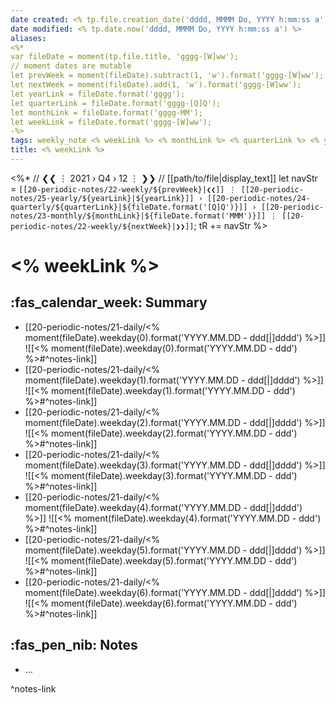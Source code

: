 ```yaml
---
date created: <% tp.file.creation_date('dddd, MMMM Do, YYYY h:mm:ss a') %>
date modified: <% tp.date.now('dddd, MMMM Do, YYYY h:mm:ss a') %>
aliases: 
<%*
var fileDate = moment(tp.file.title, 'gggg-[W]ww');
// moment dates are mutable 
let prevWeek = moment(fileDate).subtract(1, 'w').format('gggg-[W]ww');
let nextWeek = moment(fileDate).add(1, 'w').format('gggg-[W]ww');
let yearLink = fileDate.format('gggg');
let quarterLink = fileDate.format('gggg-[Q]Q');
let monthLink = fileDate.format('gggg-MM');
let weekLink = fileDate.format('gggg-[W]ww');
-%>
tags: weekly_note <% weekLink %> <% monthLink %> <% quarterLink %> <% yearLink %> 
title: <% weekLink %>
---
```


<%*
// ❮❮ ⋮ 2021 › Q4 › 12 ⋮ ❯❯ 
// [[path/to/file|display_text]] 
let navStr = `[[20-periodic-notes/22-weekly/${prevWeek}|❮❮]] ⋮ [[20-periodic-notes/25-yearly/${yearLink}|${yearLink}]] › [[20-periodic-notes/24-quarterly/${quarterLink}|${fileDate.format('[Q]Q')}]] › [[20-periodic-notes/23-monthly/${monthLink}|${fileDate.format('MMM')}]] ⋮ [[20-periodic-notes/22-weekly/${nextWeek}|❯❯]]`;
tR += navStr 
%>

# <% weekLink %>

## :fas_calendar_week: Summary

- [[20-periodic-notes/21-daily/<% moment(fileDate).weekday(0).format('YYYY.MM.DD - ddd[|]dddd') %>]]
  ![[<% moment(fileDate).weekday(0).format('YYYY.MM.DD - ddd') %>#^notes-link]]
- [[20-periodic-notes/21-daily/<% moment(fileDate).weekday(1).format('YYYY.MM.DD - ddd[|]dddd') %>]]
  ![[<% moment(fileDate).weekday(1).format('YYYY.MM.DD - ddd') %>#^notes-link]]
- [[20-periodic-notes/21-daily/<% moment(fileDate).weekday(2).format('YYYY.MM.DD - ddd[|]dddd') %>]]
  ![[<% moment(fileDate).weekday(2).format('YYYY.MM.DD - ddd') %>#^notes-link]]
- [[20-periodic-notes/21-daily/<% moment(fileDate).weekday(3).format('YYYY.MM.DD - ddd[|]dddd') %>]]
  ![[<% moment(fileDate).weekday(3).format('YYYY.MM.DD - ddd') %>#^notes-link]]
- [[20-periodic-notes/21-daily/<% moment(fileDate).weekday(4).format('YYYY.MM.DD - ddd[|]dddd') %>]]
  ![[<% moment(fileDate).weekday(4).format('YYYY.MM.DD - ddd') %>#^notes-link]]
- [[20-periodic-notes/21-daily/<% moment(fileDate).weekday(5).format('YYYY.MM.DD - ddd[|]dddd') %>]]
  ![[<% moment(fileDate).weekday(5).format('YYYY.MM.DD - ddd') %>#^notes-link]]
- [[20-periodic-notes/21-daily/<% moment(fileDate).weekday(6).format('YYYY.MM.DD - ddd[|]dddd') %>]]
  ![[<% moment(fileDate).weekday(6).format('YYYY.MM.DD - ddd') %>#^notes-link]]
  
## :fas_pen_nib: Notes

- …

^notes-link